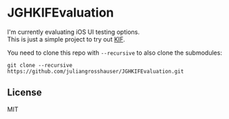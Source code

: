 # JGHKIFEvaluation

I'm currently evaluating iOS UI testing options.  
This is just a simple project to try out [KIF](https://github.com/kif-framework/KIF).

You need to clone this repo with `--recursive` to also clone the submodules:

```
git clone --recursive https://github.com/juliangrosshauser/JGHKIFEvaluation.git
```

## License

MIT
